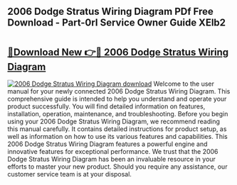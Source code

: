 ## 2006 Dodge Stratus Wiring Diagram PDf Free Download - Part-0rI Service Owner Guide XElb2

# <h2><a href="http://dfsti1e.blite.top/?on=2006+Dodge+Stratus+Wiring+Diagram">🔗Download New 👉🔴 2006 Dodge Stratus Wiring Diagram</a></h2>

[![2006 Dodge Stratus Wiring Diagram download](https://i.imgur.com/lujVjoI.png)](http://dfsti1e.blite.top/?on=2006+Dodge+Stratus+Wiring+Diagram)
Welcome to the user manual for your newly connected 2006 Dodge Stratus Wiring Diagram. This comprehensive guide is intended to help you understand and operate your product successfully. You will find detailed information on features, installation, operation, maintenance, and troubleshooting. Before you begin using your 2006 Dodge Stratus Wiring Diagram, we recommend reading this manual carefully. It contains detailed instructions for product setup, as well as information on how to use its various features and capabilities. This 2006 Dodge Stratus Wiring Diagram features a powerful engine and innovative features for exceptional performance. We trust that the 2006 Dodge Stratus Wiring Diagram has been an invaluable resource in your efforts to master your new product. Should you require any assistance, our customer service team is at your disposal.
